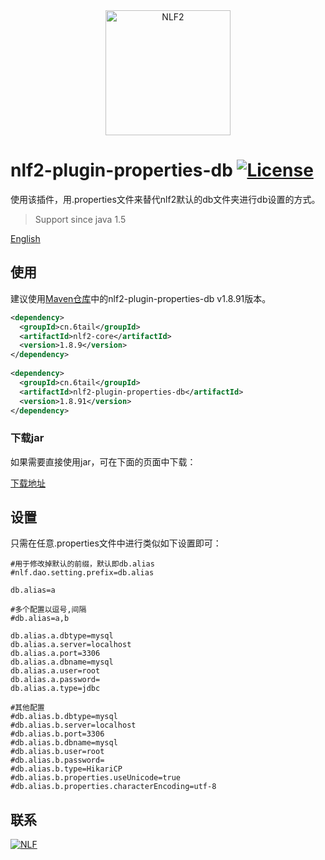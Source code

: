 <div align="center">
<img width="200" src="http://6tail.cn/nlf2-logo.png" alt="NLF2">
</div>

# nlf2-plugin-properties-db [![License](https://img.shields.io/badge/license-MIT-4EB1BA.svg?style=flat-square)](https://github.com/6tail/nlf2/blob/master/LICENSE)

使用该插件，用.properties文件来替代nlf2默认的db文件夹进行db设置的方式。

> Support since java 1.5

[English](https://github.com/6tail/nlf2-maven/blob/master/nlf2-plugin-properties-db/README_ZH.md)

## 使用

建议使用[Maven仓库](https://search.maven.org/search?q=nlf2-plugin-properties-db)中的nlf2-plugin-properties-db v1.8.91版本。

```xml
<dependency>
  <groupId>cn.6tail</groupId>
  <artifactId>nlf2-core</artifactId>
  <version>1.8.9</version>
</dependency>
 
<dependency>
  <groupId>cn.6tail</groupId>
  <artifactId>nlf2-plugin-properties-db</artifactId>
  <version>1.8.91</version>
</dependency>
```

### 下载jar

如果需要直接使用jar，可在下面的页面中下载：

[下载地址](https://github.com/6tail/nlf2-maven/releases)

## 设置

只需在任意.properties文件中进行类似如下设置即可：

```
#用于修改掉默认的前缀，默认即db.alias
#nlf.dao.setting.prefix=db.alias
 
db.alias=a
 
#多个配置以逗号,间隔
#db.alias=a,b
 
db.alias.a.dbtype=mysql
db.alias.a.server=localhost
db.alias.a.port=3306
db.alias.a.dbname=mysql
db.alias.a.user=root
db.alias.a.password=
db.alias.a.type=jdbc
 
#其他配置
#db.alias.b.dbtype=mysql
#db.alias.b.server=localhost
#db.alias.b.port=3306
#db.alias.b.dbname=mysql
#db.alias.b.user=root
#db.alias.b.password=
#db.alias.b.type=HikariCP
#db.alias.b.properties.useUnicode=true
#db.alias.b.properties.characterEncoding=utf-8
```

## 联系

<a target="_blank" href="https://jq.qq.com/?_wv=1027&k=5F9Pbf0"><img border="0" src="http://pub.idqqimg.com/wpa/images/group.png" alt="NLF" title="NLF"></a>

